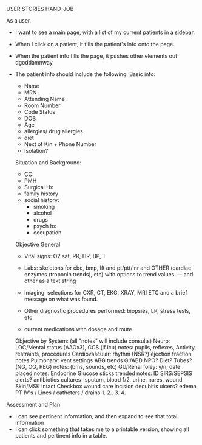 USER STORIES HAND-JOB

As a user,

* I want to see a main page, with a list of my current patients in a sidebar.
* When I click on a patient, it fills the patient's info onto the page.
* When the patient info fills the page, it pushes other elements out dgoddamnway
* The patient info should include the following:
  Basic info:
    - Name
    - MRN
    - Attending Name
    - Room Number
    - Code Status
    - DOB
    - Age
    - allergies/ drug allergies
    - diet
    - Next of Kin + Phone Number
    - Isolation?

  Situation and Background:
    - CC:
    - PMH
    - Surgical Hx
    - family history
    - social history:
      - smoking
      - alcohol
      - drugs
      - psych hx
      - occupation


    Objective General:
    - Vital signs: O2 sat, RR, HR, BP, T
    - Labs: skeletons for cbc, bmp, lft and pt/ptt/inr and OTHER (cardiac enzymes (troponin trends), etc) with options to trend values.
        -- and other as a text string

    - Imaging: selections for CXR, CT, EKG, XRAY, MRI ETC and a brief message on what was found.

    - Other diagnostic procedures performed: biopsies, LP, stress tests, etc

    - current medications with dosage and route



    Objective by System: (all "notes" will include consults)
      Neuro: LOC/Mental status (AAOx3), GCS (if icu)
        notes: pupils, reflexes, Activity, restraints, procedures
      Cardiovascular:
        rhythm (NSR?)
        ejection fraction
        notes
      Pulmonary:
        vent settings
        ABG trends
      GI/ABD
        NPO?
        Diet?
        Tubes? (NG, OG, PEG)
        notes: (bms, sounds, etc)
      GU/Renal
        foley: y/n, date placed
        notes:
      Endocrine
        Glucose sticks trended
        notes:
      ID
        SIRS/SEPSIS alerts?
        antibiotics
        cultures- sputum, blood 1/2, urine, nares, wound
      Skin/MSK
        Intact Checkbox
        wound care
        incision
        decubitis ulcers?
        edema
        PT
    IV's / Lines / catheters / drains
      1.
      2..
      3.
      4.

Assessment and Plan


* I can see pertinent information, and then expand to see that total information
* I can click something that takes me to a printable version, showing all patients and pertinent info in a table.

